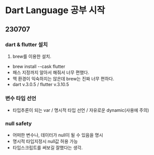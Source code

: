# Dart Language 공부 시작

## 230707

### dart & flutter 설치

1. brew를 이용한 설치.

- brew install --cask flutter
- 패스 지정까지 알아서 해줘서 너무 편했다.
- 맥 환경이 익숙하지는 않은데 brew는 진짜 너무 편하다.
- dart v.3.0.5 / flutter v.3.10.5

### 변수 타입 선언

- 타입추론이 되는 var / 명시적 타입 선언 / 자유로운 dynamic(사용에 주의)

### null safety

- 어떠한 변수나, 데이터가 null이 될 수 있음을 명시
- 명시적 타입지정시 null값 허용 가능
- 타입스크립트를 써보길 잘했다는 생각.
